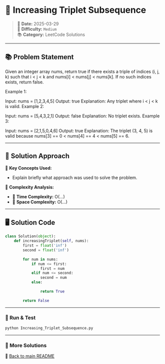 
# 🌟 Increasing Triplet Subsequence

> 📏 **Date:** 2025-03-29  
> 🌟 **Difficulty:** `Medium`  
> 📚 **Category:** LeetCode Solutions  

---

## 📚 Problem Statement  
Given an integer array nums, return true if there exists a triple of indices (i, j, k) such that i < j < k and nums[i] < nums[j] < nums[k]. If no such indices exists, return false.

 

Example 1:

Input: nums = [1,2,3,4,5]
Output: true
Explanation: Any triplet where i < j < k is valid.
Example 2:

Input: nums = [5,4,3,2,1]
Output: false
Explanation: No triplet exists.
Example 3:

Input: nums = [2,1,5,0,4,6]
Output: true
Explanation: The triplet (3, 4, 5) is valid because nums[3] == 0 < nums[4] == 4 < nums[5] == 6.

---

## 💪 Solution Approach  
🔹 **Key Concepts Used:**  
- Explain briefly what approach was used to solve the problem.

🔹 **Complexity Analysis:**  
- 🫠 **Time Complexity:** O(...)  
- 📂 **Space Complexity:** O(...)  

---

## 🖥️ Solution Code  
```python
class Solution(object):
    def increasingTriplet(self, nums):
        first = float('inf')
        second = float('inf')
        
        for num in nums:
            if num <= first:
                first = num  
            elif num <= second:
                second = num  
            else:
                
                return True
        
        return False
```

---

### 🚀 Run & Test  
```bash
python Increasing_Triplet_Subsequence.py
```

---

### 🔗 More Solutions  
📌 [Back to main README](../../../README.md)
